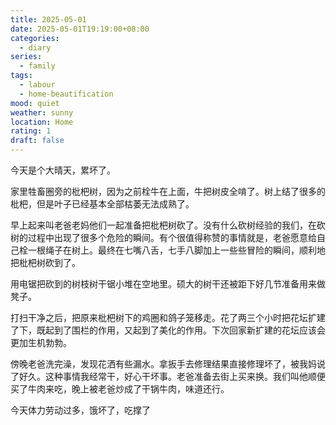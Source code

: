 ```yaml
---
title: 2025-05-01
date: 2025-05-01T19:19:00+08:00
categories:
  - diary
series:
  - family
tags:
  - labour
  - home-beautification
mood: quiet
weather: sunny
location: Home
rating: 1
draft: false
---
```

今天是个大晴天，累坏了。

家里牲畜圈旁的枇杷树，因为之前栓牛在上面，牛把树皮全啃了。树上结了很多的枇杷，但是叶子已经基本全部枯萎无法成熟了。

早上起来叫老爸老妈他们一起准备把枇杷树砍了。没有什么砍树经验的我们，在砍树的过程中出现了很多个危险的瞬间。有个很值得称赞的事情就是，老爸愿意给自己栓一根绳子在树上。最终在七嘴八舌，七手八脚加上一些些冒险的瞬间，顺利地把枇杷树砍到了。

用电锯把砍到的树枝树干锯小堆在空地里。硕大的树干还被距下好几节准备用来做凳子。

打扫干净之后，把原来枇杷树下的鸡圈和鸽子笼移走。花了两三个小时把花坛扩建了下，既起到了围栏的作用，又起到了美化的作用。下次回家新扩建的花坛应该会更加生机勃勃。

傍晚老爸洗完澡，发现花洒有些漏水。拿扳手去修理结果直接修理坏了，被我妈说了好久。这种事情我经常干，好心干坏事。老爸准备去街上买来换。我们叫他顺便买了牛肉来吃，晚上被老爸炒成了干锅牛肉，味道还行。

今天体力劳动过多，饿坏了，吃撑了 
